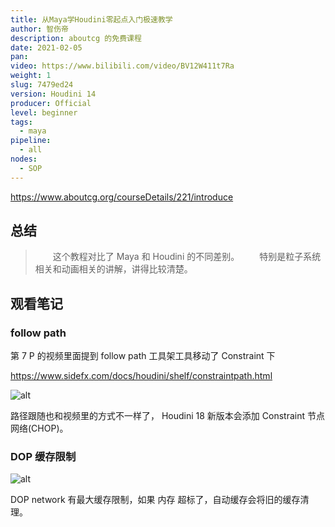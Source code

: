 ```yaml
---
title: 从Maya学Houdini零起点入门极速教学
author: 智伤帝
description: aboutcg 的免费课程
date: 2021-02-05
pan: 
video: https://www.bilibili.com/video/BV12W411t7Ra
weight: 1
slug: 7479ed24
version: Houdini 14
producer: Official
level: beginner
tags: 
  - maya
pipeline:
  - all
nodes:
  - SOP
---
```


https://www.aboutcg.org/courseDetails/221/introduce

## 总结

> &emsp;&emsp;这个教程对比了 Maya 和 Houdini 的不同差别。
> &emsp;&emsp;特别是粒子系统相关和动画相关的讲解，讲得比较清楚。

## 观看笔记

### follow path

第 7 P 的视频里面提到 follow path 工具架工具移动了 Constraint 下

https://www.sidefx.com/docs/houdini/shelf/constraintpath.html

![alt](https://cdn.jsdelivr.net/gh/FXTD-ODYSSEY/HoudiniWiki@gh-pages/posts/7479ed24/01.png)

路径跟随也和视频里的方式不一样了， Houdini 18 新版本会添加 Constraint 节点网络(CHOP)。

### DOP 缓存限制

![alt](https://cdn.jsdelivr.net/gh/FXTD-ODYSSEY/HoudiniWiki@gh-pages/posts/7479ed24/02.jpg)

DOP network 有最大缓存限制，如果 内存 超标了，自动缓存会将旧的缓存清理。


